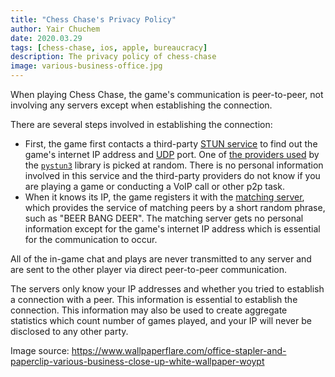 ```yaml
---
title: "Chess Chase's Privacy Policy"
author: Yair Chuchem
date: 2020.03.29
tags: [chess-chase, ios, apple, bureaucracy]
description: The privacy policy of chess-chase
image: various-business-office.jpg
---
```


When playing Chess Chase, the game's communication is peer-to-peer, not involving any servers except when establishing the connection.

There are several steps involved in establishing the connection:

* First, the game first contacts a third-party [STUN service](https://en.wikipedia.org/wiki/STUN)
  to find out the game's internet IP address and [UDP](https://en.wikipedia.org/wiki/User_Datagram_Protocol) port.
  One of [the providers used](https://github.com/talkiq/pystun3/blob/master/stun/__init__.py#L10)
  by the [`pystun3`](https://github.com/talkiq/pystun3) library is picked at random.
  There is no personal information involved in this service and the third-party providers
  do not know if you are playing a game or conducting a VoIP call or other p2p task.
* When it knows its IP, the game registers it with the
  [matching server](https://github.com/yairchu/game-match-server),
  which provides the service of matching peers by a short random phrase, such as "BEER BANG DEER".
  The matching server gets no personal information except for the game's internet IP address
  which is essential for the communication to occur.

All of the in-game chat and plays are never transmitted to any server and are sent to the other player via direct peer-to-peer communication.

The servers only know your IP addresses and whether you tried to establish a connection with a peer.
This information is essential to establish the connection.
This information may also be used to create aggregate statistics which count number of games played,
and your IP will never be disclosed to any other party.

Image source: https://www.wallpaperflare.com/office-stapler-and-paperclip-various-business-close-up-white-wallpaper-woypt
